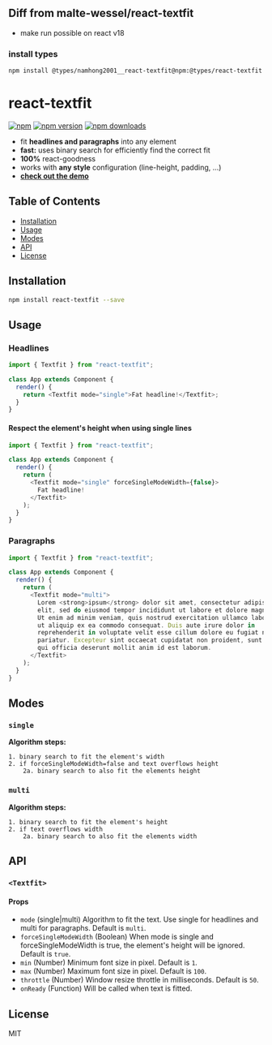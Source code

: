 ## Diff from malte-wessel/react-textfit

- make run possible on react v18

### install types

```bash
npm install @types/namhong2001__react-textfit@npm:@types/react-textfit --D
```

# react-textfit

[![npm](https://img.shields.io/badge/npm-react--textfit-brightgreen.svg?style=flat-square)]()
[![npm version](https://img.shields.io/npm/v/react-textfit.svg?style=flat-square)](https://www.npmjs.com/package/react-textfit)
[![npm downloads](https://img.shields.io/npm/dm/react-textfit.svg?style=flat-square)](https://www.npmjs.com/package/react-textfit)

- fit **headlines and paragraphs** into any element
- **fast:** uses binary search for efficiently find the correct fit
- **100%** react-goodness
- works with **any style** configuration (line-height, padding, ...)
- **[check out the demo](http://malte-wessel.github.io/react-textfit/)**

## Table of Contents

- [Installation](#installation)
- [Usage](#usage)
- [Modes](#modes)
- [API](#api)
- [License](#license)

## Installation

```bash
npm install react-textfit --save
```

## Usage

### Headlines

```javascript
import { Textfit } from "react-textfit";

class App extends Component {
  render() {
    return <Textfit mode="single">Fat headline!</Textfit>;
  }
}
```

#### Respect the element's height when using single lines

```javascript
import { Textfit } from "react-textfit";

class App extends Component {
  render() {
    return (
      <Textfit mode="single" forceSingleModeWidth={false}>
        Fat headline!
      </Textfit>
    );
  }
}
```

### Paragraphs

```javascript
import { Textfit } from "react-textfit";

class App extends Component {
  render() {
    return (
      <Textfit mode="multi">
        Lorem <strong>ipsum</strong> dolor sit amet, consectetur adipisicing
        elit, sed do eiusmod tempor incididunt ut labore et dolore magna aliqua.
        Ut enim ad minim veniam, quis nostrud exercitation ullamco laboris nisi
        ut aliquip ex ea commodo consequat. Duis aute irure dolor in
        reprehenderit in voluptate velit esse cillum dolore eu fugiat nulla
        pariatur. Excepteur sint occaecat cupidatat non proident, sunt in culpa
        qui officia deserunt mollit anim id est laborum.
      </Textfit>
    );
  }
}
```

## Modes

### `single`

**Algorithm steps:**

```
1. binary search to fit the element's width
2. if forceSingleModeWidth=false and text overflows height
    2a. binary search to also fit the elements height
```

### `multi`

**Algorithm steps:**

```
1. binary search to fit the element's height
2. if text overflows width
    2a. binary search to also fit the elements width
```

## API

### `<Textfit>`

#### Props

- `mode` (single|multi) Algorithm to fit the text. Use single for headlines and multi for paragraphs. Default is `multi`.
- `forceSingleModeWidth` (Boolean) When mode is single and forceSingleModeWidth is true, the element's height will be ignored. Default is `true`.
- `min` (Number) Minimum font size in pixel. Default is `1`.
- `max` (Number) Maximum font size in pixel. Default is `100`.
- `throttle` (Number) Window resize throttle in milliseconds. Default is `50`.
- `onReady` (Function) Will be called when text is fitted.

## License

MIT
